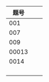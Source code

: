 | 题号  |      |      |
| ----- | ---- | ---- |
| 001   |      |      |
| 007   |      |      |
| 009   |      |      |
| 00013 |      |      |
| 0014  |      |      |
|       |      |      |
|       |      |      |
|       |      |      |
|       |      |      |

